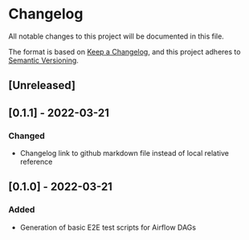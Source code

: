 # Changelog
All notable changes to this project will be documented in this file.

The format is based on [Keep a Changelog](https://keepachangelog.com/en/1.0.0/),
and this project adheres to [Semantic Versioning](https://semver.org/spec/v2.0.0.html).

## [Unreleased]

## [0.1.1] - 2022-03-21

### Changed
- Changelog link to github markdown file instead of local relative reference

## [0.1.0] - 2022-03-21

### Added
- Generation of basic E2E test scripts for Airflow DAGs

